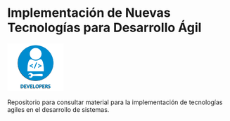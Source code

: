 # Implementación de Nuevas Tecnologías para Desarrollo Ágil
![Logo WT](./images/logo_developer_128.png)

Repositorio para consultar material para la implementación de tecnologías agiles en el desarrollo de sistemas.
